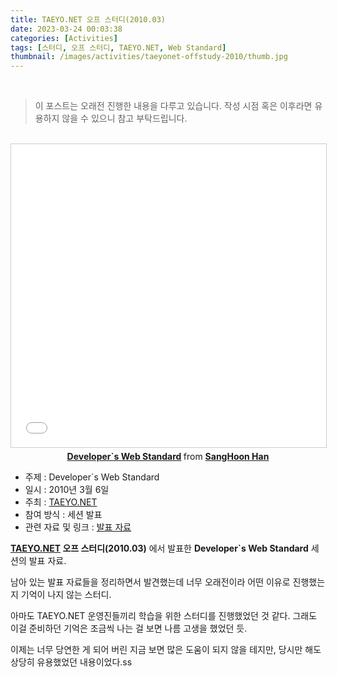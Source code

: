```yaml
---
title: TAEYO.NET 오프 스터디(2010.03)
date: 2023-03-24 00:03:38
categories: [Activities]
tags: [스터디, 오프 스터디, TAEYO.NET, Web Standard]
thumbnail: /images/activities/taeyonet-offstudy-2010/thumb.jpg
---
```


<br />

> 이 포스트는 오래전 진행한 내용을 다루고 있습니다. 작성 시점 혹은 이후라면 유용하지 않을 수 있으니 참고 부탁드립니다.

<br />

<center>
    <iframe src="//www.slideshare.net/slideshow/embed_code/key/LTdMyEe0fkSunT" width="595" height="485" frameborder="0" marginwidth="0" marginheight="0" scrolling="no" style="border:1px solid #CCC; border-width:1px; margin-bottom:5px; max-width: 100%;" allowfullscreen> </iframe> <div style="margin-bottom:5px"> <strong> <a href="//www.slideshare.net/ITist1/developers-web-standard" title="Developer`s Web Standard" target="_blank">Developer`s Web Standard</a> </strong> from <strong><a href="//www.slideshare.net/ITist1" target="_blank">SangHoon Han</a></strong> </div>
</center>

- 주제 : Developer`s Web Standard
- 일시 : 2010년 3월 6일
- 주최 : [TAEYO.NET](http://taeyo.net)
- 참여 방식 : 세션 발표
- 관련 자료 및 링크 : [발표 자료](https://www.slideshare.net/ITist1/developers-web-standard)

**[TAEYO.NET](http://taeyo.net) 오프 스터디(2010.03)** 에서 발표한 **Developer`s Web Standard** 세션의 발표 자료.

남아 있는 발표 자료들을 정리하면서 발견했는데 너무 오래전이라 어떤 이유로 진행했는지 기억이 나지 않는 스터디.

아마도 TAEYO.NET 운영진들끼리 학습을 위한 스터디를 진행했었던 것 같다.
그래도 이걸 준비하던 기억은 조금씩 나는 걸 보면 나름 고생을 했었던 듯.

이제는 너무 당연한 게 되어 버린 지금 보면 많은 도움이 되지 않을 테지만, 당시만 해도 상당히 유용했었던 내용이었다.ss

<br />
